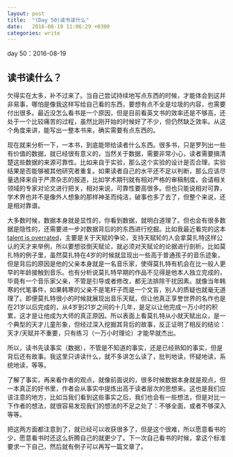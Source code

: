 ```yaml
---
layout: post
title:  "(Day 50)读书读什么"
date:   2016-08-19 11:06:29 +0300
categories: write
---
```


day 50：2016-08-19

读书读什么？
-

欠得实在太多，补不过来了。当自己尝试持续地写点东西的时候，才能体会到这并非易事，哪怕是像我这样写给自己看的东西，要想有点不全是垃圾的内容，也需要付出很多。最近没怎么看书是一个原因，但是目前看英文书的效率还是不够高，还处于一个比较痛苦的过程，虽然比刚开始的时候好了不少，但仍然缺乏效率。从这个角度来讲，能写出一整本书来，确实需要有点东西的。

现在就来分析一下，一本书，到底能带给读者什么东西。很多书，只是罗列出一些有价值的数据，就已经很有意义的，当然关于数据，需要非常小心，读者需要搞清楚这些数据的来源可靠性。比如来自于实验，那么这个实验的设计是否合理，实验结果是否能够被其他研究者重复。如果读者自己的水平还不足以判断，那么应该尽量选择来自于严肃杂志的报道，比如学术期刊就有相对严格的审稿制度，会请相关领域的专家对论文进行把关，相对来说，可靠性要高很多。但也只能说相对可靠，学术界也并不是像外人想象的那样神圣而纯洁，破事也多了去了，但整个来说，还是相对靠谱。

大多数时候，数据本身就是显性的，你看到数据，就明白道理了。但也会有很多数据是隐性的，还需要进一步对数据背后的的东西进行挖掘。比如我最近看完的这本[talent is overrated](https://www.goodreads.com/book/show/4485966-talent-is-overrated)，主要是关于天赋的争论，支持天赋轮的人会拿莫扎特这样公认的天才来举例，所以要想驳倒天赋论，就必须对天赋论的论据进行剖析。比如莫扎特的例子里，虽然莫扎特在4岁的时候就显现出一些高于普通孩子的音乐迹象，但是背后的原因是他的父亲本身就是一名音乐家，使得莫扎特有机会在比一般人更早的年龄接触到音乐。也有分析说莫扎特早期的作品不见得是他本人独立完成的，毕竟有一个音乐家父亲，不管是引导或者修改，都无法排除干扰因素。就像当年韩寒的代笔事件，如果韩寒的父亲不是笔杆子而是一个文盲，别人的质疑也就毫无道理了。即便莫扎特很小的时候就展现出音乐天赋，但让他真正享誉世界的名作也是在21岁以后完成的，从4岁到21岁之间的十几年，是足以让他完成一万小时的积累，这才是让他成为大师的真正原因。所以表面上看莫扎特从小就天赋出众，是一个典型的天才儿童形象，但经过深入挖掘其背后的故事，反正证明了相反的结论：天才/天赋并不重要，只有练习（一万小时理论）才能早就杰出。

<!--写这篇文章的时候，就感觉到没有例子的无力了，所以像李笑来说的，平时就要注意积累例子？是这么说的吗？反正是这个意思，例子比文章更重要，积累多了，行文反而容易了……-->

所以，读书先读事实（数据），不管是不知道的事实，还是已经熟知的事实，但是背后还有故事。我这里只讲读什么，就不多讲怎么读了，批判地读，怀疑地读，系统地读，等等。

了解了事实，再来看作者的观点，就像前面说的，很多时候数据本身就是观点，但一本真正的好书里，作者会从事实中提炼出高于读者层次的思想来。这也是我们应该注意的地方，比如当我们看到这些事实之后，我们也会有一些想法，但是对比一下作者的想法，就很容易发现我们的想法的不足之处了：不够全面，或者不够深入等等。

把这两方面都注意到了，就已经可以收获很多了，但是这个很难，所以愿意看书的少，愿意看书时还这么折腾自己的就更少了。下一次自己看书的时候，拿这个标准要求一下自己，然后就有例子可以再写一篇文章了。

<!--end-->
